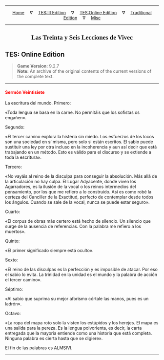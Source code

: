 
---

<!-- Jekyll Page Links -->

<center>
<a href="../../../../index.html">Home</a>
&emsp;&nabla;&emsp;
<a href="../../../index-tes3.html">TES:III Edition</a>
&emsp;&nabla;&emsp;
<a href="../../../index-teso.html">TES:Online Edition</a>
&emsp;&nabla;&emsp;
<a href="../../../index-traditional.html">Traditional Edition</a>
&emsp;&nabla;&emsp;
<a href="../../../index-misc.html">Misc</a>
</center>

<!-- Markdown Body Below: -->

---

<center>
<h2><span style="font-family:Georgia">Las Treinta y Seis Lecciones de Vivec</span></h2>
</center>

## TES: Online Edition

> __Game Version:__ 9.2.7\
> __Note:__ An archive of the original contents of the current versions of the complete text.

---

#### <span style="color:red">Sermón Veintisiete</span>

La escritura del mundo. Primero:

«Toda lengua se basa en la carne. No permitáis que los sofistas os engañen».

Segundo:

«El tercer camino explora la histeria sin miedo. Los esfuerzos de los locos son una sociedad en sí misma, pero solo si están escritos. El sabio puede sustituir una ley por otra incluso en la incoherencia y aun así decir que está trabajando en un método. Esto es válido para el discurso y se extiende a toda la escritura».

Tercero:

«No vayáis al reino de la disculpa para conseguir la absolución. Más allá de la articulación no hay culpa. El Lugar Adyacente, donde viven los Agarradores, es la ilusión de la vocal o los reinos intermedios del pensamiento, por los que me refiero a lo construido. Así es como robé la certeza del Canciller de la Exactitud, perfecto de contemplar desde todos los ángulos. Cuando se sale de la vocal, nunca se puede estar seguro».

Cuarto:

«El corpus de obras más certero está hecho de silencio. Un silencio que surge de la ausencia de referencias. Con la palabra me refiero a los muertos».

Quinto:

«El primer significado siempre está oculto».

Sexto:

«El reino de las disculpas es la perfección y es imposible de atacar. Por eso el sabio lo evita. La trinidad en la unidad es el mundo y la palabra de acción el tercer camino».

Séptimo:

«Al sabio que suprima su mejor aforismo córtale las manos, pues es un ladrón».

Octavo:

«La ropa del mapa roto solo la visten los estúpidos y los herejes. El mapa es una salida para la pereza. Es la lengua polvorienta, es decir, la carta entregada que la mayoría entiende como una historia que está completa. Ninguna palabra es cierta hasta que se digiere».

El fin de las palabras es ALMSIVI.

---
